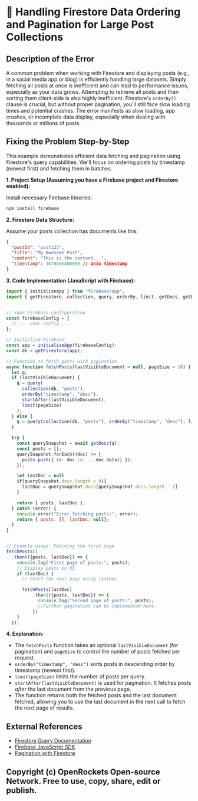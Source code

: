 # 🐞 Handling Firestore Data Ordering and Pagination for Large Post Collections


## Description of the Error

A common problem when working with Firestore and displaying posts (e.g., in a social media app or blog) is efficiently handling large datasets.  Simply fetching all posts at once is inefficient and can lead to performance issues, especially as your data grows.  Attempting to retrieve all posts and then sorting them client-side is also highly inefficient.  Firestore's `orderBy()` clause is crucial, but without proper pagination, you'll still face slow loading times and potential crashes. The error manifests as slow loading, app crashes, or incomplete data display, especially when dealing with thousands or millions of posts.


## Fixing the Problem Step-by-Step

This example demonstrates efficient data fetching and pagination using Firestore's query capabilities. We'll focus on ordering posts by timestamp (newest first) and fetching them in batches.

**1. Project Setup (Assuming you have a Firebase project and Firestore enabled):**

   Install necessary Firebase libraries:

   ```bash
   npm install firebase
   ```

**2. Firestore Data Structure:**

Assume your posts collection has documents like this:

```json
{
  "postId": "post123",
  "title": "My Awesome Post",
  "content": "This is the content...",
  "timestamp": 1678886400000 // Unix timestamp
}
```

**3. Code Implementation (JavaScript with Firebase):**

```javascript
import { initializeApp } from "firebase/app";
import { getFirestore, collection, query, orderBy, limit, getDocs, getDoc, doc } from "firebase/firestore";


// Your Firebase configuration
const firebaseConfig = {
  // ... your config ...
};

// Initialize Firebase
const app = initializeApp(firebaseConfig);
const db = getFirestore(app);

// Function to fetch posts with pagination
async function fetchPosts(lastVisibleDocument = null, pageSize = 10) {
  let q;
  if (lastVisibleDocument) {
    q = query(
      collection(db, "posts"),
      orderBy("timestamp", "desc"),
      startAfter(lastVisibleDocument),
      limit(pageSize)
    );
  } else {
    q = query(collection(db, "posts"), orderBy("timestamp", "desc"), limit(pageSize));
  }

  try {
    const querySnapshot = await getDocs(q);
    const posts = [];
    querySnapshot.forEach((doc) => {
      posts.push({ id: doc.id, ...doc.data() });
    });

    let lastDoc = null
    if(querySnapshot.docs.length > 0){
      lastDoc = querySnapshot.docs[querySnapshot.docs.length - 1]
    }

    return { posts, lastDoc };
  } catch (error) {
    console.error("Error fetching posts:", error);
    return { posts: [], lastDoc: null};
  }
}


// Example usage: Fetching the first page
fetchPosts()
  .then(({posts, lastDoc}) => {
    console.log("First page of posts:", posts);
    // Display posts on UI
    if (lastDoc) {
      // Fetch the next page using lastDoc

      fetchPosts(lastDoc)
          .then(({posts, lastDoc}) => {
            console.log("Second page of posts:", posts);
            //Further pagination can be implemented here.
          })
    }
  });


```


**4. Explanation:**

- The `fetchPosts` function takes an optional `lastVisibleDocument` (for pagination) and `pageSize` to control the number of posts fetched per request.
- `orderBy("timestamp", "desc")` sorts posts in descending order by timestamp (newest first).
- `limit(pageSize)` limits the number of posts per query.
- `startAfter(lastVisibleDocument)` is used for pagination.  It fetches posts *after* the last document from the previous page.
- The function returns both the fetched posts and the last document fetched, allowing you to use the last document in the next call to fetch the next page of results.

## External References

- [Firestore Query Documentation](https://firebase.google.com/docs/firestore/query-data/queries)
- [Firebase JavaScript SDK](https://firebase.google.com/docs/web/setup)
- [Pagination with Firestore](https://firebase.google.com/docs/firestore/query-data/query-cursors)


## Copyright (c) OpenRockets Open-source Network. Free to use, copy, share, edit or publish.

